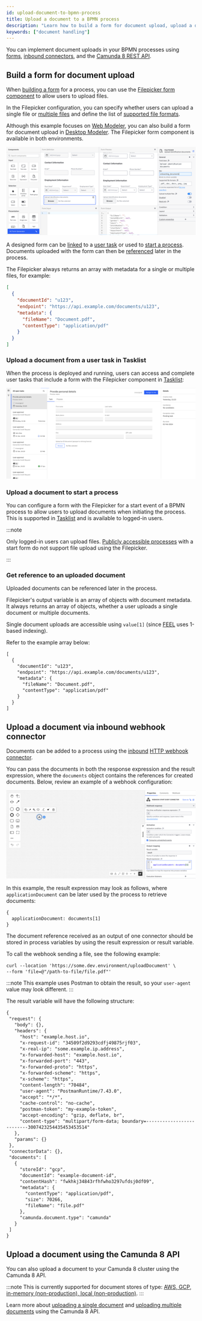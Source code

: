```yaml
---
id: upload-document-to-bpmn-process
title: Upload a document to a BPMN process
description: "Learn how to build a form for document upload, upload a document from a user task in Tasklist, upload a document to start a process, and more."
keywords: ["document handling"]
---
```


You can implement document uploads in your BPMN processes using [forms](#build-a-form-for-document-upload), [inbound connectors](#upload-a-document-via-inbound-webhook-connector), and the [Camunda 8 REST API](/apis-tools/camunda-api-rest/specifications/create-document.api.mdx).

## Build a form for document upload

When [building a form](/guides/utilizing-forms.md) for a process, you can use the [Filepicker form component](/components/modeler/forms/form-element-library/forms-element-library-filepicker.md) to allow users to upload files.

In the Filepicker configuration, you can specify whether users can upload a single file or [multiple files](/components/modeler/forms/form-element-library/forms-element-library-filepicker.md#configurable-properties) and define the list of [supported file formats](https://developer.mozilla.org/en-US/docs/Web/HTML/Element/input/file#unique_file_type_specifiers).

Although this example focuses on [Web Modeler](/components/modeler/web-modeler/launch-web-modeler.md), you can also build a form for document upload in [Desktop Modeler](/components/modeler/desktop-modeler/index.md). The Filepicker form component is available in both environments.

![Form with Filepicker](./img/form-with-file-picker.png)

A designed form can be [linked](/components/modeler/web-modeler/advanced-modeling/form-linking.md) to a [user task](#upload-a-document-from-a-user-task-in-tasklist) or used to [start a process](#upload-a-document-to-start-a-process).
Documents uploaded with the form can then be [referenced](#get-reference-to-an-uploaded-document) later in the process.

The Filepicker always returns an array with metadata for a single or multiple files, for example:

```json
[
  {
    "documentId": "u123",
    "endpoint": "https://api.example.com/documents/u123",
    "metadata": {
      "fileName": "Document.pdf",
      "contentType": "application/pdf"
    }
  }
]
```

### Upload a document from a user task in Tasklist

When the process is deployed and running, users can access and complete user tasks that include a form with the Filepicker component in [Tasklist](/components/tasklist/introduction-to-tasklist.md):

![document handling in tasklist](./img/task-with-file-picker-tasklist.png)

### Upload a document to start a process

You can configure a form with the Filepicker for a start event of a BPMN process to allow users to upload documents when initiating the process. This is supported in [Tasklist](/components/tasklist/introduction-to-tasklist.md) and is available to logged-in users.

:::note

Only logged-in users can upload files.
[Publicly accessible processes](/components/modeler/web-modeler/advanced-modeling/publish-public-processes.md) with a start form do not support file upload using the Filepicker.

:::

### Get reference to an uploaded document

Uploaded documents can be referenced later in the process.

Filepicker's output variable is an array of objects with document metadata.
It always returns an array of objects, whether a user uploads a single document or multiple documents.

Single document uploads are accessible using `value[1]` (since [FEEL](/components/modeler/feel/what-is-feel.md) uses 1-based indexing).

Refer to the example array below:

```
[
  {
    "documentId": "u123",
    "endpoint": "https://api.example.com/documents/u123",
    "metadata": {
      "fileName": "Document.pdf",
      "contentType": "application/pdf"
    }
  }
]
```

## Upload a document via inbound webhook connector

Documents can be added to a process using the [inbound](/components//connectors/connector-types.md#inbound-connectors) [HTTP webhook connector](/components/connectors/protocol/http-webhook.md).

You can pass the documents in both the response expression and the result expression, where the `documents` object contains the references for created documents. Below, review an example of a webhook configuration:

![Example payload of inbound webhook connector](./img/inbound-webhook-connector-example.png)

In this example, the result expression may look as follows, where `applicationDocument` can be later used by the process to retrieve documents:

```
{
  applicationDocument: documents[1]
}
```

The document reference received as an output of one connector should be stored in process variables by using the result expression or result variable.

To call the webhook sending a file, see the following example:

```curl
curl --location 'https://some.dev.environment/uploadDocument' \
--form 'file=@"/path-to-file/file.pdf"'
```

:::note
This example uses Postman to obtain the result, so your `user-agent` value may look different.
:::

The result variable will have the following structure:

```
{
 "request": {
   "body": {},
   "headers": {
     "host": "example.host.io",
     "x-request-id": "34509f2d9293cdfj49875rjf03",
     "x-real-ip": "some.example.ip.address",
     "x-forwarded-host": "example.host.io",
     "x-forwarded-port": "443",
     "x-forwarded-proto": "https",
     "x-forwarded-scheme": "https",
     "x-scheme": "https",
     "content-length": "70484",
     "user-agent": "PostmanRuntime/7.43.0",
     "accept": "*/*",
     "cache-control": "no-cache",
     "postman-token": "my-example-token",
     "accept-encoding": "gzip, deflate, br",
     "content-type": "multipart/form-data; boundary=--------------------------3007423254435453453514"
   },
   "params": {}
 },
 "connectorData": {},
 "documents": [
   {
     "storeId": "gcp",
     "documentId": "example-document-id",
     "contentHash": "fwkhkj34843rfhfwho3297ufdsj0df09",
     "metadata": {
       "contentType": "application/pdf",
       "size": 70266,
       "fileName": "file.pdf"
     },
     "camunda.document.type": "camunda"
   }
 ]
}
```

## Upload a document using the Camunda 8 API

You can also upload a document to your Camunda 8 cluster using the Camunda 8 API.

:::note
This is currently supported for document stores of type: [AWS, GCP, in-memory (non-production), local (non-production)](/self-managed/concepts/document-handling/configuration/overview.md).
:::

Learn more about [uploading a single document](/apis-tools/camunda-api-rest/specifications/create-document.api.mdx) and [uploading multiple documents](/apis-tools/camunda-api-rest/specifications/create-documents.api.mdx) using the Camunda 8 API.
